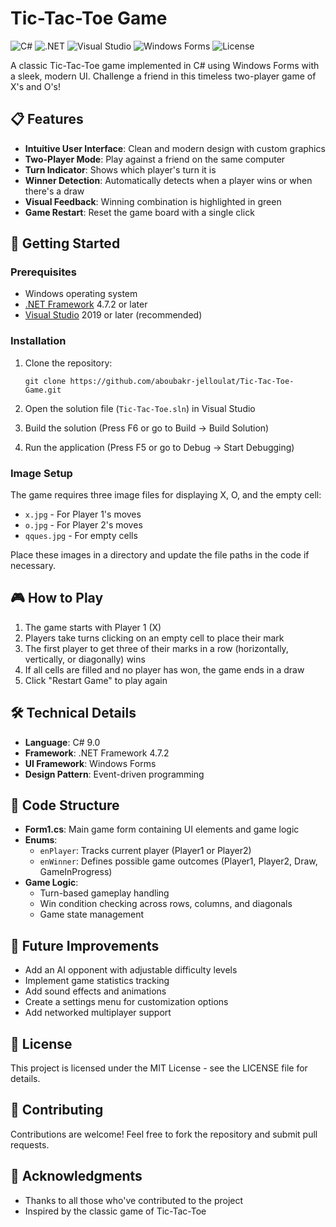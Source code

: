 # Tic-Tac-Toe Game

![C#](https://img.shields.io/badge/C%23-239120?style=for-the-badge&logo=c-sharp&logoColor=white)
![.NET](https://img.shields.io/badge/.NET-5C2D91?style=for-the-badge&logo=.net&logoColor=white)
![Visual Studio](https://img.shields.io/badge/Visual_Studio-5C2D91?style=for-the-badge&logo=visual%20studio&logoColor=white)
![Windows Forms](https://img.shields.io/badge/Windows%20Forms-0078D6?style=for-the-badge&logo=windows&logoColor=white)
![License](https://img.shields.io/badge/License-MIT-yellow.svg?style=for-the-badge)

A classic Tic-Tac-Toe game implemented in C# using Windows Forms with a sleek, modern UI. Challenge a friend in this timeless two-player game of X's and O's!

## 📋 Features

- **Intuitive User Interface**: Clean and modern design with custom graphics
- **Two-Player Mode**: Play against a friend on the same computer
- **Turn Indicator**: Shows which player's turn it is
- **Winner Detection**: Automatically detects when a player wins or when there's a draw
- **Visual Feedback**: Winning combination is highlighted in green
- **Game Restart**: Reset the game board with a single click


## 🚀 Getting Started

### Prerequisites

- Windows operating system
- [.NET Framework](https://dotnet.microsoft.com/download/dotnet-framework) 4.7.2 or later
- [Visual Studio](https://visualstudio.microsoft.com/downloads/) 2019 or later (recommended)

### Installation

1. Clone the repository:
   ```
   git clone https://github.com/aboubakr-jelloulat/Tic-Tac-Toe-Game.git
   ```

2. Open the solution file (`Tic-Tac-Toe.sln`) in Visual Studio

3. Build the solution (Press F6 or go to Build → Build Solution)

4. Run the application (Press F5 or go to Debug → Start Debugging)

### Image Setup

The game requires three image files for displaying X, O, and the empty cell:
- `x.jpg` - For Player 1's moves
- `o.jpg` - For Player 2's moves
- `qques.jpg` - For empty cells

Place these images in a directory and update the file paths in the code if necessary.

## 🎮 How to Play

1. The game starts with Player 1 (X)
2. Players take turns clicking on an empty cell to place their mark
3. The first player to get three of their marks in a row (horizontally, vertically, or diagonally) wins
4. If all cells are filled and no player has won, the game ends in a draw
5. Click "Restart Game" to play again

## 🛠️ Technical Details

- **Language**: C# 9.0
- **Framework**: .NET Framework 4.7.2
- **UI Framework**: Windows Forms
- **Design Pattern**: Event-driven programming

## 📝 Code Structure

- **Form1.cs**: Main game form containing UI elements and game logic
- **Enums**:
  - `enPlayer`: Tracks current player (Player1 or Player2)
  - `enWinner`: Defines possible game outcomes (Player1, Player2, Draw, GameInProgress)
- **Game Logic**:
  - Turn-based gameplay handling
  - Win condition checking across rows, columns, and diagonals
  - Game state management

## 🔄 Future Improvements

- Add an AI opponent with adjustable difficulty levels
- Implement game statistics tracking
- Add sound effects and animations
- Create a settings menu for customization options
- Add networked multiplayer support

## 📄 License

This project is licensed under the MIT License - see the LICENSE file for details.

## 🤝 Contributing

Contributions are welcome! Feel free to fork the repository and submit pull requests.

## 👏 Acknowledgments

- Thanks to all those who've contributed to the project
- Inspired by the classic game of Tic-Tac-Toe
